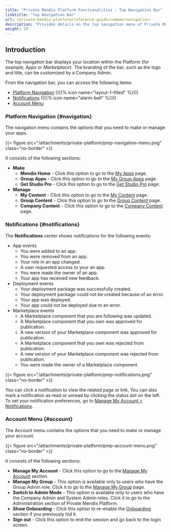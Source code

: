 ```yaml
---
title: "Private Mendix Platform Functionalities - Top Navigation Bar"
linktitle: "Top Navigation Bar"
url: /private-mendix-platform/reference-guide/common/navigation/
description: "Provides details on the top navigation menu of Private Mendix Platform."
weight: 20
---
```


## Introduction

The top navigation bar displays your location within the Platform (for example, *Apps* or *Marketplace*). The branding of the bar, such as the logo and title, can be customized by a Company Admin.

From the navigation bar, you can access the following items:

* [Platform Navigation](#navigation) (({{% icon name="layout-1-filled" %}}))
* [Notifications](#notifications) (({{% icon name="alarm-bell" %}}))
* [Account Menu](#account)

### Platform Navigation {#navigation}

The navigation menu contains the options that you need to make or manage your apps.

{{< figure src="/attachments/private-platform/pmp-navigation-menu.png" class="no-border" >}}

It consists of the following sections:

* **Make**
    * **Mendix Home** - Click this option to go to the [My Apps](/private-mendix-platform/reference-guide/common/my-apps/) page.
    * **Group Apps** - Click this option to go to the [My Group Apps](/private-mendix-platform/reference-guide/common/my-group-apps/) page.
    * **Get Studio Pro** - Click this option to go to the [Get Studio Pro](/private-mendix-platform/reference-guide/common/get-studio-pro/) page.
* **Manage**
    * **My Content** - Click this option to go to the [My Content](/private-mendix-platform/reference-guide/common/my-content/) page.
    * **Group Content** - Click this option to go to the [Group Content](/private-mendix-platform/reference-guide/common/group-content/) page.
    * **Company Content** - Click this option to go to the [Company Content](/private-mendix-platform/reference-guide/common/company-content/) page.

### Notifications {#notifications}

The **Notifications** center shows notifications for the following events:

* App events
    * You were added to an app.
    * You were removed from an app.
    * Your role in an app changed.
    * A user requested access to your an app.
    * You were made the owner of an app.
    * Your app has received new feedback.
* Deployment events
    * Your deployment package was successfully created.
    * Your deployment package could not be created because of an error.
    * Your app was deployed.
    * Your app could not be deployed due to an error.
* Marketplace events
    * A Marketplace component that you are following was updated.
    * A Marketplace component that you own was approved for publication.
    * A new version of your Marketplace component was approved for publication.
    * A Marketplace component that you own was rejected from publication.
    * A new version of your Marketplace component was rejected from publication.
    * You were made the owner of a Marketplace component.

{{< figure src="/attachments/private-platform/pmp-notifications.png" class="no-border" >}}

You can click a notification to view the related page or link. You can also mark a notification as read or unread by clicking the status dot on the left. To set your notification preferences, go to [Manage My Account > Notifications](/private-mendix-platform/reference-guide/common/manage-account/#manage-notifications).

### Account Menu {#account}

The Account menu contains the options that you need to make or manage your account.

{{< figure src="/attachments/private-platform/pmp-account-menu.png" class="no-border" >}}

It consists of the following sections:

* **Manage My Account** - Click this option to go to the [Manage My Account](/private-mendix-platform/reference-guide/common/#manage-account/) section.
* **Manage My Group** - This option is available only to users who have the Group Admin role. Click it to go to the [Manage My Group](/private-mendix-platform/reference-guide/common/manage-group/) page.
* **Switch to Admin Mode** - This option is available only to users who have the Company Admin and System Admin roles. Click it to go to the Administration section of Private Mendix Platform.
* **Show Onboarding** - Click this option to re-enable the [Onboarding](/private-mendix-platform/reference-guide/common/my-apps/#onboarding) section if you previously hid it.
* **Sign out** - Click this option to end the session and go back to the login screen.
